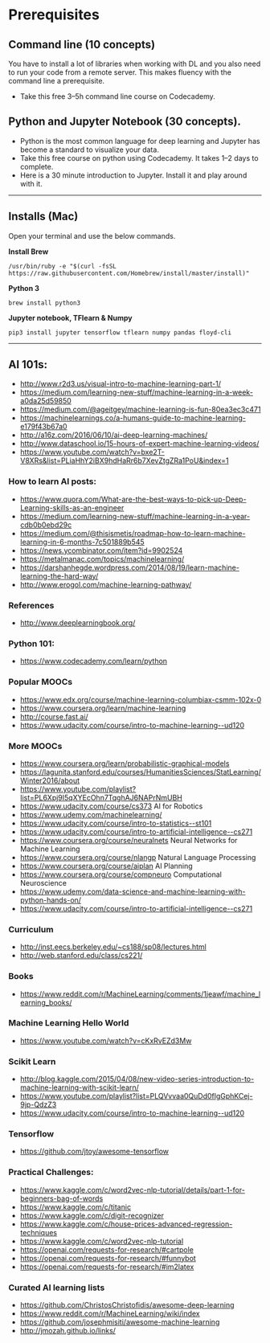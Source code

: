 # Prerequisites


## Command line (10 concepts)

  You have to install a lot of libraries when working with DL and you also need
  to run your code from a remote server. This makes fluency with the command line
  a prerequisite.

  - Take this free 3–5h command line course on Codecademy.
  
 ## Python and Jupyter Notebook (30 concepts). 
 
 - Python is the most common language for deep learning and Jupyter has become
  a standard to visualize your data.
  - Take this free course on python using Codecademy. It takes 1–2 days to
  complete.
  - Here is a 30 minute introduction to Jupyter. Install it and play around
  with it.


  ---
  
## Installs (Mac)

 Open your terminal and use the below commands.

  **Install Brew**
  
  ```shell 
  /usr/bin/ruby -e "$(curl -fsSL
  https://raw.githubusercontent.com/Homebrew/install/master/install)"
  ```

  **Python 3**

  ```shell
  brew install python3
  ```

  **Jupyter notebook, TFlearn & Numpy**

  ```shell
  pip3 install jupyter tensorflow tflearn numpy pandas floyd-cli
  ```
  
---

## AI 101s:
  - http://www.r2d3.us/visual-intro-to-machine-learning-part-1/
  - https://medium.com/learning-new-stuff/machine-learning-in-a-week-a0da25d59850
  - https://medium.com/@ageitgey/machine-learning-is-fun-80ea3ec3c471
  - https://machinelearnings.co/a-humans-guide-to-machine-learning-e179f43b67a0
  - http://a16z.com/2016/06/10/ai-deep-learning-machines/
  - http://www.dataschool.io/15-hours-of-expert-machine-learning-videos/
  - https://www.youtube.com/watch?v=bxe2T-V8XRs&list=PLiaHhY2iBX9hdHaRr6b7XevZtgZRa1PoU&index=1

### How to learn AI posts: 
  - https://www.quora.com/What-are-the-best-ways-to-pick-up-Deep-Learning-skills-as-an-engineer
  - https://medium.com/learning-new-stuff/machine-learning-in-a-year-cdb0b0ebd29c
  - https://medium.com/@thisismetis/roadmap-how-to-learn-machine-learning-in-6-months-7c501889b545
  - https://news.ycombinator.com/item?id=9902524
  - https://metalmanac.com/topics/machinelearning/
  - https://darshanhegde.wordpress.com/2014/08/19/learn-machine-learning-the-hard-way/
  - http://www.erogol.com/machine-learning-pathway/

### References
  - http://www.deeplearningbook.org/


### Python 101: 
  - https://www.codecademy.com/learn/python

### Popular MOOCs
  - https://www.edx.org/course/machine-learning-columbiax-csmm-102x-0
  - https://www.coursera.org/learn/machine-learning 
  - http://course.fast.ai/
  - https://www.udacity.com/course/intro-to-machine-learning--ud120

### More MOOCs
  - https://www.coursera.org/learn/probabilistic-graphical-models
  - https://lagunita.stanford.edu/courses/HumanitiesSciences/StatLearning/Winter2016/about
  - https://www.youtube.com/playlist?list=PL6Xpj9I5qXYEcOhn7TqghAJ6NAPrNmUBH
  - https://www.udacity.com/course/cs373 AI for Robotics
  - https://www.udemy.com/machinelearning/
  - https://www.udacity.com/course/intro-to-statistics--st101
  - https://www.udacity.com/course/intro-to-artificial-intelligence--cs271
  - https://www.coursera.org/course/neuralnets Neural Networks for Machine Learning
  - https://www.coursera.org/course/nlangp Natural Language Processing
  - https://www.coursera.org/course/aiplan AI Planning
  - https://www.coursera.org/course/compneuro Computational Neuroscience
  - https://www.udemy.com/data-science-and-machine-learning-with-python-hands-on/
  - https://www.udacity.com/course/intro-to-artificial-intelligence--cs271

### Curriculum
  - http://inst.eecs.berkeley.edu/~cs188/sp08/lectures.html
  - http://web.stanford.edu/class/cs221/

### Books 
  - https://www.reddit.com/r/MachineLearning/comments/1jeawf/machine_learning_books/

### Machine Learning Hello World 
  - https://www.youtube.com/watch?v=cKxRvEZd3Mw

### Scikit Learn
  - http://blog.kaggle.com/2015/04/08/new-video-series-introduction-to-machine-learning-with-scikit-learn/
  - https://www.youtube.com/playlist?list=PLQVvvaa0QuDd0flgGphKCej-9jp-QdzZ3
  - https://www.udacity.com/course/intro-to-machine-learning--ud120

### Tensorflow
  - https://github.com/jtoy/awesome-tensorflow

### Practical Challenges: 
  - https://www.kaggle.com/c/word2vec-nlp-tutorial/details/part-1-for-beginners-bag-of-words
  - https://www.kaggle.com/c/titanic
  - https://www.kaggle.com/c/digit-recognizer
  - https://www.kaggle.com/c/house-prices-advanced-regression-techniques
  - https://www.kaggle.com/c/word2vec-nlp-tutorial
  - https://openai.com/requests-for-research/#cartpole
  - https://openai.com/requests-for-research/#funnybot
  - https://openai.com/requests-for-research/#im2latex

### Curated AI learning lists
  - https://github.com/ChristosChristofidis/awesome-deep-learning
  - https://www.reddit.com/r/MachineLearning/wiki/index
  - https://github.com/josephmisiti/awesome-machine-learning
  - http://jmozah.github.io/links/
